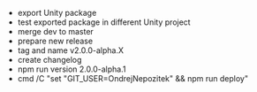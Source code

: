 - export Unity package
- test exported package in different Unity project
- merge dev to master
- prepare new release
- tag and name v2.0.0-alpha.X
- create changelog
- npm run version 2.0.0-alpha.1
- cmd /C "set "GIT_USER=OndrejNepozitek" && npm run deploy"
